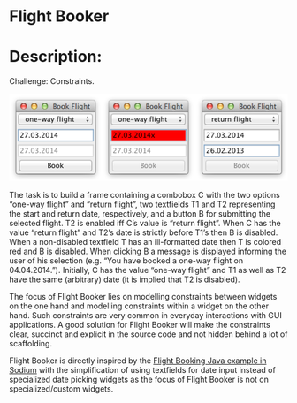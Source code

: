 # Flight Booker

# Description:

Challenge: Constraints.

![how Flight Booker should work](https://github.com/blalina/flight_booker/blob/main/ScreenShots/bookflight.png)

The task is to build a frame containing a combobox C with the two options “one-way flight” and “return flight”, two textfields T1 and T2 representing the start and return date, respectively, and a button B for submitting the selected flight. T2 is enabled iff C’s value is “return flight”. When C has the value “return flight” and T2’s date is strictly before T1’s then B is disabled. When a non-disabled textfield T has an ill-formatted date then T is colored red and B is disabled. When clicking B a message is displayed informing the user of his selection (e.g. “You have booked a one-way flight on 04.04.2014.”). Initially, C has the value “one-way flight” and T1 as well as T2 have the same (arbitrary) date (it is implied that T2 is disabled).

The focus of Flight Booker lies on modelling constraints between widgets on the one hand and modelling constraints within a widget on the other hand. Such constraints are very common in everyday interactions with GUI applications. A good solution for Flight Booker will make the constraints clear, succinct and explicit in the source code and not hidden behind a lot of scaffolding.

Flight Booker is directly inspired by the [Flight Booking Java example in Sodium](http://ww25.blog.reactiveprogramming.org/?p=21&subid1=20220302-0334-4002-8ce3-3fe2212ae109) with the simplification of using textfields for date input instead of specialized date picking widgets as the focus of Flight Booker is not on specialized/custom widgets.